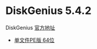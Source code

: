 # DiskGenius 5.4.2
DiskGenius [官方地址](http://www.diskgenius.cn/download.php)
- [单文件PE版 64位](https://download.eassos.cn/DGLite5421239_x64.zip)